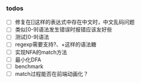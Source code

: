 ### todos

+ [ ] 修复在[]这样的表达式中存在中文时，中文乱码问题
+ [ ] 类似[0-9]语法发生错误时报错应该友好些
+ [ ] 测试[0-9]语法
+ [ ] regexp需要支持?、+这样的语法糖
+ [ ] 实现NFA的match方法
+ [ ] 最小化DFA
+ [ ] benchmark
+ [ ] match过程能否在前端动画化？

